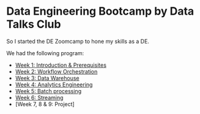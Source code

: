 # Data Engineering Bootcamp by Data Talks Club

So I started the DE Zoomcamp to hone my skills as a DE.

We had the following program:

* [Week 1: Introduction & Prerequisites](/week_1_basics_n_setup)
* [Week 2: Workflow Orchestration](/week_2_workflow_orchestration)
* [Week 3: Data Warehouse](/week_3_data_warehouse)
* [Week 4: Analytics Engineering](/week_4_analytics_engineering)
* [Week 5: Batch processing](/week_5_batch_processing)
* [Week 6: Streaming](/week_6_stream_processing)
* [Week 7, 8 & 9: Project]
